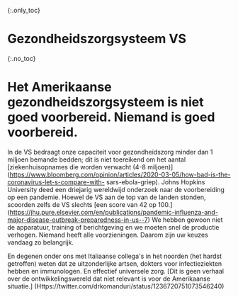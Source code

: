 {:.only_toc} 
 # Gezondheidszorgsysteem VS

 {:.no_toc} 
 # Het Amerikaanse gezondheidszorgsysteem is niet goed voorbereid. Niemand is goed voorbereid.

In de VS bedraagt onze capaciteit voor gezondheidszorg minder dan 1 miljoen bemande bedden; dit is niet toereikend om het aantal [ziekenhuisopnames die  worden verwacht (4-8 miljoen)] (https://www.bloomberg.com/opinion/articles/2020-03-05/how-bad-is-the-coronavirus-let-s-compare-with- sars-ebola-griep). Johns Hopkins University deed een driejarig wereldwijd onderzoek naar de voorbereiding op een pandemie. Hoewel de VS aan de top van de landen stonden, scoorden zelfs de VS slechts [een score van 42 op 100.] (https://jhu.pure.elsevier.com/en/publications/pandemic-influenza-and-major-disease-outbreak-preparedness-in-us--7) We hebben gewoon niet de apparatuur, training of berichtgeving en we moeten snel de productie verhogen. Niemand heeft alle voorzieningen. Daarom zijn uw keuzes vandaag zo belangrijk. 

En degenen onder ons met Italiaanse collega's in het noorden (het hardst getroffen) weten dat ze uitzonderlijke artsen, dokters voor infectieziekten hebben en  immunologen. En effectief universele zorg. [Dit is geen verhaal over de ontwikkelingswereld dat niet relevant is voor de Amerikaanse situatie.] (Https://twitter.com/drkomanduri/status/1236720751073546240) 
